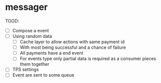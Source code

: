 # messager

TOOD:
- [ ] Compose a event
- [ ] Using random data
  - [ ] Cache layer to allow actions with same payment id
  - [ ] With most being successful and a chance of failure
  - [ ] All payments have a end event
  - [ ] For events type only partial data is required as a consumer pieces them together
- [ ] TPS settings
- [ ] Event are sent to some queue